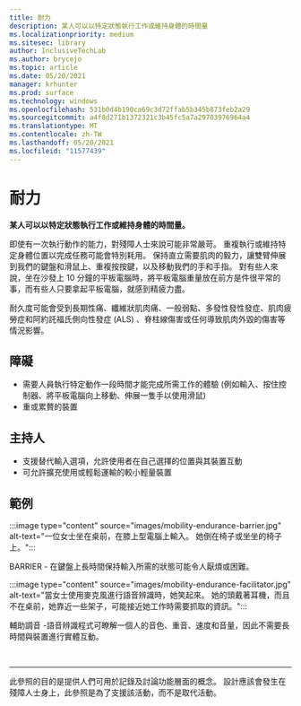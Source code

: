 ```yaml
---
title: 耐力
description: 某人可以以特定狀態執行工作或維持身體的時間量
ms.localizationpriority: medium
ms.sitesec: library
author: InclusiveTechLab
ms.author: brycejo
ms.topic: article
ms.date: 05/20/2021
manager: krhunter
ms.prod: surface
ms.technology: windows
ms.openlocfilehash: 531b0d4b190ca69c3d72ffab5b345b873feb2a29
ms.sourcegitcommit: a4f8d271b1372321c3b45fc5a7a29703976964a4
ms.translationtype: MT
ms.contentlocale: zh-TW
ms.lasthandoff: 05/20/2021
ms.locfileid: "11577439"
---
```

# <a name="endurance"></a>耐力

**某人可以以特定狀態執行工作或維持身體的時間量。**

即使有一次執行動作的能力，對殘障人士來說可能非常嚴苛。 重複執行或維持特定身體位置以完成任務可能會特別耗用。 保持直立需要肌肉的毅力，讓雙臂伸展到我們的鍵盤和滑鼠上、重複按按鍵，以及移動我們的手和手指。 對有些人來說，坐在沙發上 10 分鐘的平板電腦時，將平板電腦重量放在前方是件很平常的事，而有些人只要拿起平板電腦，就感到精疲力盡。

耐久度可能會受到長期性痛、纖維狀肌肉痛、一般弱點、多發性發性發症、肌肉疲勞症和阿約託福氏側向性發症 (ALS) 、脊柱線傷害或任何導致肌肉外毀的傷害等情況影響。

## <a name="barriers"></a>障礙
* 需要人員執行特定動作一段時間才能完成所需工作的體驗 (例如輸入、按住控制器、將平板電腦向上移動、伸展一隻手以使用滑鼠) 
* 重或累贅的裝置

## <a name="facilitators"></a>主持人
* 支援替代輸入選項，允許使用者在自己選擇的位置與其裝置互動
* 可允許擴充使用或輕鬆運輸的較小輕量裝置

## <a name="examples"></a>範例

:::image type="content" source="images/mobility-endurance-barrier.jpg" alt-text="一位女士坐在桌前，在膝上型電腦上輸入。 她倒在椅子或坐坐的椅子上。":::

BARRIER - 在鍵盤上長時間保持輸入所需的狀態可能令人厭煩或困難。 

:::image type="content" source="images/mobility-endurance-facilitator.jpg" alt-text="當女士使用麥克風進行語音辨識時，她笑起來。 她的頭戴著耳機，而且不在桌前，她靠近一些架子，可能接近她工作時需要抓取的資訊。":::

輔助調音 -語音辨識程式可瞭解一個人的音色、重音、速度和音量，因此不需要長時間與裝置進行實體互動。 


&nbsp;

[comment]: # (頁腳語句)
___
此參照的目的是提供人們可用於記錄及討論功能層面的概念。 設計應該會發生在殘障人士身上，此參照是為了支援該活動，而不是取代活動。 